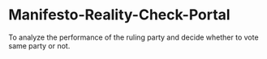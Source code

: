 # Manifesto-Reality-Check-Portal
To analyze the performance of the ruling party and decide whether to vote same party or not.

